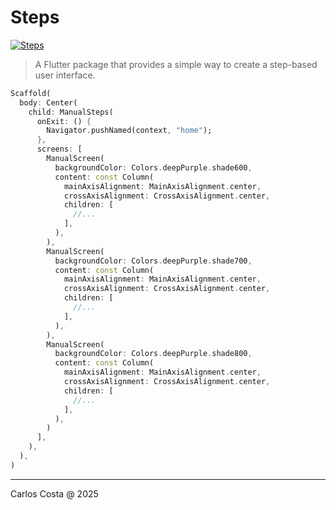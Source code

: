 # Steps

[![Steps](https://github.com/carllosnc/steps/actions/workflows/dart.yml/badge.svg)](https://github.com/carllosnc/steps/actions/workflows/dart.yml)

> A Flutter package that provides a simple way to create a step-based user interface.

```dart
Scaffold(
  body: Center(
    child: ManualSteps(
      onExit: () {
        Navigator.pushNamed(context, "home");
      },
      screens: [
        ManualScreen(
          backgroundColor: Colors.deepPurple.shade600,
          content: const Column(
            mainAxisAlignment: MainAxisAlignment.center,
            crossAxisAlignment: CrossAxisAlignment.center,
            children: [
              //...
            ],
          ),
        ),
        ManualScreen(
          backgroundColor: Colors.deepPurple.shade700,
          content: const Column(
            mainAxisAlignment: MainAxisAlignment.center,
            crossAxisAlignment: CrossAxisAlignment.center,
            children: [
              //...
            ],
          ),
        ),
        ManualScreen(
          backgroundColor: Colors.deepPurple.shade800,
          content: const Column(
            mainAxisAlignment: MainAxisAlignment.center,
            crossAxisAlignment: CrossAxisAlignment.center,
            children: [
              //...
            ],
          ),
        )
      ],
    ),
  ),
)
```

---

Carlos Costa @ 2025
